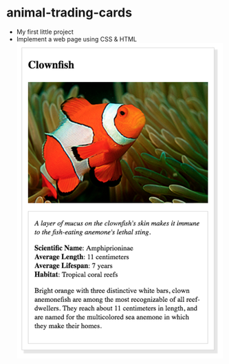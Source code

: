 # animal-trading-cards
* My first little project
* Implement a web page using CSS & HTML <br>
![alt text](https://github.com/kingmathers92/animal-trading-cards/blob/dd886a1fa8ba70babead51f6c9f9136a7759a25c/animal-trading-cards-master/design-prototype.png)

